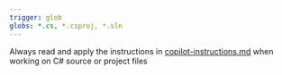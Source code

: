 ```yaml
---
trigger: glob
globs: *.cs, *.csproj, *.sln
---
```


Always read and apply the instructions in [copilot-instructions.md](.github/copilot-instructions.md) when working on C# source or project files

